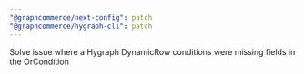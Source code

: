 ```yaml
---
"@graphcommerce/next-config": patch
"@graphcommerce/hygraph-cli": patch
---
```


Solve issue where a Hygraph DynamicRow conditions were missing fields in the OrCondition

